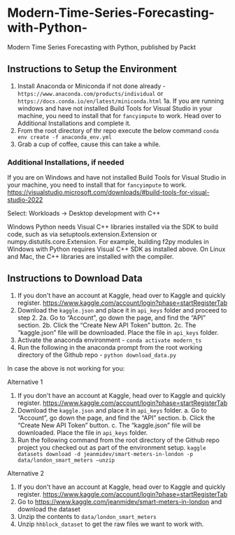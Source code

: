 # Modern-Time-Series-Forecasting-with-Python-
Modern Time Series Forecasting with Python, published by Packt

## Instructions to Setup the Environment
1. Install Anaconda or Miniconda if not done already - `https://www.anaconda.com/products/individual` or `https://docs.conda.io/en/latest/miniconda.html` 
1a. If you are running windows and have not installed Build Tools for Visual Studio in your machine, you need to install that for `fancyimpute` to work. Head over to Additional Installations and complete it.
2. From the root directory of thr repo execute the below command
`conda env create -f anaconda_env.yml`
3. Grab a cup of coffee, cause this can take a while.

### Additional Installations, if needed
If you are on Windows and have not installed Build Tools for Visual Studio in your machine, you need to install that for `fancyimpute` to work.
https://visualstudio.microsoft.com/downloads/#build-tools-for-visual-studio-2022

Select: Workloads → Desktop development with C++

Windows Python needs Visual C++ libraries installed via the SDK to build code, such as via setuptools.extension.Extension or numpy.distutils.core.Extension. For example, building f2py modules in Windows with Python requires Visual C++ SDK as installed above. On Linux and Mac, the C++ libraries are installed with the compiler.
## Instructions to Download Data

1. If you don't have an account at Kaggle, head over to Kaggle and quickly register. https://www.kaggle.com/account/login?phase=startRegisterTab
2. Download the `kaggle.json` and place it in `api_keys` folder and proceed to step 2.
    2a. Go to “Account”, go down the page, and find the “API” section.
    2b. Click the “Create New API Token” button.
    2c. The “kaggle.json” file will be downloaded. Place the file in `api_keys` folder.
3. Activate the anaconda environment - `conda activate modern_ts`
4. Run the following in the anaconda prompt from the root working directory of the Github repo - `python download_data.py`

In case the above is not working for you:

Alternative 1
1. If you don't have an account at Kaggle, head over to Kaggle and quickly register. https://www.kaggle.com/account/login?phase=startRegisterTab
2. Download the `kaggle.json` and place it in `api_keys` folder.
        a. Go to “Account”, go down the page, and find the “API” section.
        b. Click the “Create New API Token” button.
        c. The “kaggle.json” file will be downloaded. Place the file in `api_keys` folder.
3. Run the following command from the root directory of the Github repo project you checked out as part of the environment setup. 
    `kaggle datasets download -d jeanmidev/smart-meters-in-london -p data/london_smart_meters –unzip`

Alternative 2
1. If you don't have an account at Kaggle, head over to Kaggle and quickly register. https://www.kaggle.com/account/login?phase=startRegisterTab
2. Go to https://www.kaggle.com/jeanmidev/smart-meters-in-london and download the dataset
3. Unzip the contents to `data/london_smart_meters`
4. Unzip `hhblock_dataset` to get the raw files we want to work with.
